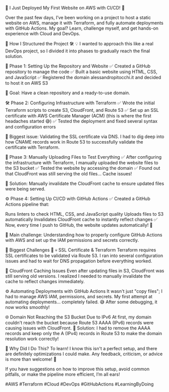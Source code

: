 🚀 I Just Deployed My First Website on AWS with CI/CD! 🎉

Over the past few days, I’ve been working on a project to host a static website on AWS, manage it with Terraform, and fully automate deployments with GitHub Actions. My goal? Learn, challenge myself, and get hands-on experience with Cloud and DevOps.

🔹 How I Structured the Project 🛠
💡 I wanted to approach this like a real DevOps project, so I divided it into phases to gradually reach the final solution.

📝 Phase 1: Setting Up the Repository and Website
✅ Created a GitHub repository to manage the code
✅ Built a basic website using HTML, CSS, and JavaScript
✅ Registered the domain alessandropitocchi.it and decided to host it on AWS S3

🔹 Goal: Have a clean repository and a ready-to-use domain.

🛠 Phase 2: Configuring Infrastructure with Terraform
✅ Wrote the initial Terraform scripts to create S3, CloudFront, and Route 53
✅ Set up an SSL certificate with AWS Certificate Manager (ACM) (this is where the first headaches started 😅)
✅ Tested the deployment and fixed several syntax and configuration errors

🔹 Biggest issue: Validating the SSL certificate via DNS. I had to dig deep into how CNAME records work in Route 53 to successfully validate the certificate with Terraform.

📂 Phase 3: Manually Uploading Files to Test Everything
✅ After configuring the infrastructure with Terraform, I manually uploaded the website files to the S3 bucket
✅ Tested the website by accessing the domain
✅ Found out that CloudFront was still serving the old files… Cache issues!

🔹 Solution: Manually invalidate the CloudFront cache to ensure updated files were being served.

⚙️ Phase 4: Setting Up CI/CD with GitHub Actions
✅ Created a GitHub Actions pipeline that:

Runs linters to check HTML, CSS, and JavaScript quality
Uploads files to S3 automatically
Invalidates CloudFront cache to instantly reflect changes
✅ Now, every time I push to GitHub, the website updates automatically! 🚀

🔹 Main challenge: Understanding how to properly configure GitHub Actions with AWS and set up the IAM permissions and secrets correctly.

🔹 Biggest Challenges 🚧
💀 SSL Certificate & Terraform
Terraform requires SSL certificates to be validated via Route 53. I ran into several configuration issues and had to wait for DNS propagation before everything worked.

🤯 CloudFront Caching Issues
Even after updating files in S3, CloudFront was still serving old versions. I realized I needed to manually invalidate the cache to reflect changes immediately.

⚙ Automating Deployments with GitHub Actions
It wasn't just "copy files"; I had to manage AWS IAM, permissions, and secrets. My first attempt at automating deployments... completely failed. 😅 After some debugging, it now works smoothly!

🌐 Domain Not Reaching the S3 Bucket Due to IPv6
At first, my domain couldn't reach the bucket because Route 53 AAAA (IPv6) records were causing issues with CloudFront.
🔹 Solution: I had to remove the AAAA records and keep only the A (IPv4) records in Route 53 to make the domain resolution work correctly!

🔹 Why Did I Do This?
To learn! I know this isn't a perfect setup, and there are definitely optimizations I could make. Any feedback, criticism, or advice is more than welcome! 🙌

If you have suggestions on how to improve this setup, avoid common pitfalls, or make the pipeline more efficient, I’m all ears! 

#AWS #Terraform #Cloud #DevOps #GitHubActions #LearningByDoing 








